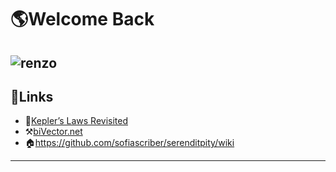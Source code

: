 # 🌎Welcome Back
![renzo](https://user-images.githubusercontent.com/111261353/215251943-edab77e9-a113-401a-9266-cb7be792c7a1.png)
--- 

## 🔗Links
- 📑[Kepler’s Laws Revisited](https://quantumredpill.wordpress.com/2013/01/19/keplers-laws-revisited/)   
- ⚒️[biVector.net](https://bivector.net/tools.html)
- 🏠https://github.com/sofiascriber/serenditpity/wiki

---
<!---
sofiascriber/sofiascriber is a ✨ super special ✨ repository because its `README.md` (this file) appears on your GitHub profile.
You can click the Preview link to take a look at your changes.
--->
